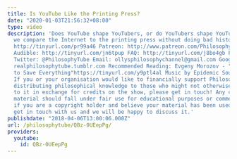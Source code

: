 ```yaml
---
title: Is YouTube Like the Printing Press?
date: "2020-01-03T21:56:32+08:00"
type: video
description: 'Does YouTube shape YouTubers, or do YouTubers shape YouTube? And can
  we compare the Internet to the printing press without doing bad history? Subscribe!
  http://tinyurl.com/pr99a46 Patreon: http://www.patreon.com/PhilosophyTube Paypal.me/PhilosophyTube
  Audible: http://tinyurl.com/jn6tpup FAQ: http://tinyurl.com/j8bo4gb Facebook: http://tinyurl.com/jgjek5w
  Twitter: @PhilosophyTube Email: ollysphilosophychannel@gmail.com Google+: google.com/+thephilosophytube
  realphilosophytube.tumblr.com Recommended Reading: Evgeny Morozov - "Click Here
  to Save Everything"https://tinyurl.com/y9ptl4al Music by Epidemic Sound (Epidemicsound.com)
  If you or your organisation would like to financially support Philosophy Tube in
  distributing philosophical knowledge to those who might not otherwise have access
  to it in exchange for credits on the show, please get in touch! Any copyrighted
  material should fall under fair use for educational purposes or commentary, but
  if you are a copyright holder and believe your material has been used unfairly please
  get in touch with us and we will be happy to discuss it.'
publishdate: "2018-04-06T13:00:06.000Z"
url: /philosophytube/QBz-0UEepPg/
providers:
  youtube:
    id: QBz-0UEepPg
---
```

